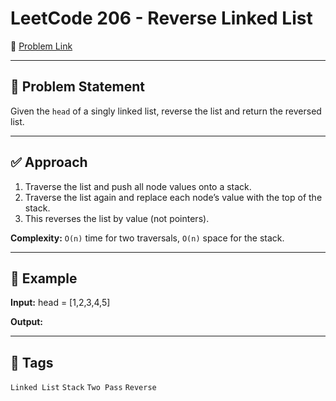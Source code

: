 # LeetCode 206 - Reverse Linked List

🔗 [Problem Link](https://leetcode.com/problems/reverse-linked-list/)

---

## 🧠 Problem Statement

Given the `head` of a singly linked list, reverse the list and return the reversed list.

---

## ✅ Approach

1. Traverse the list and push all node values onto a stack.
2. Traverse the list again and replace each node’s value with the top of the stack.
3. This reverses the list by value (not pointers).

**Complexity:** `O(n)` time for two traversals, `O(n)` space for the stack.

---

## 📘 Example

**Input:**
head = [1,2,3,4,5]

**Output:**

---

## 🔁 Tags

`Linked List` `Stack` `Two Pass` `Reverse`
